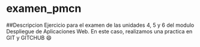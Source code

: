 # examen_pmcn

##Descripcion
Ejercicio para el examen de las unidades 4, 5 y 6 del modulo Despliegue de Aplicaciones Web.
En este caso, realizamos una practica en GIT y GITCHUB :smile:
